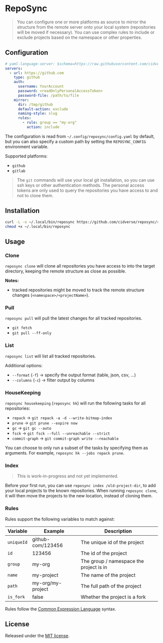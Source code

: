 # RepoSync

> You can configure one or more platforms as source to mirror the structure from the remote server onto your local system (repositories will be moved if necessary).
> You can use complex rules to include or exclude projects based on the namespace or other properties.

## Configuration

```yaml
# yaml-language-server: $schema=https://raw.githubusercontent.com/cidverse/reposync/main/configschema/v1.json
servers:
  - url: https://github.com
    type: github
    auth:
      username: YourAccount
      password: <readOnlyPersonalAccessToken>
      password-file: /path/to/file
    mirror:
      dir: /tmp/github
      default-action: exclude
      naming-style: slug
      rules:
        - rule: group == "my-org"
          action: include
```

The configuration is read from `~/.config/reposync/config.yaml` by default, but you can also specify a custom path by setting the `REPOSYNC_CONFIG` environment variable.

Supported platforms:

- `github`
- `gitlab`

> The `git` commands will use your local git installation, so you can use ssh keys or other authentication methods.
> The personal access tokens are only used to query the repositories you have access to and not to clone them.

## Installation

```bash
curl -L -o ~/.local/bin/reposync https://github.com/cidverse/reposync/releases/download/v0.5.0/linux_amd64
chmod +x ~/.local/bin/reposync
```

## Usage

### Clone

`reposync clone` will clone all repositories you have access to into the target directory, keeping the remote structure as close as possible.

**Notes:**

- tracked repositories might be moved to track the remote structure changes (`<namespace>/<projectName>`).

### Pull

`reposync pull` will pull the latest changes for all tracked repositories.

- `git fetch`
- `git pull --ff-only`

### List

`reposync list` will list all tracked repositories.

Additional options:

- `--format` (`-f`) -> specify the output format (table, json, csv, ...)
- `--columns` (`-c`) -> filter output by columns

### HouseKeeping

`reposync housekeeping` (`reposync hk`) will run the following tasks for all repositories:

- `repack` -> `git repack -a -d --write-bitmap-index`
- `prune` -> `git prune --expire now`
- `gc` -> `git gc --auto`
- `fsck` -> `git fsck --full --unreachable --strict`
- `commit-graph` -> `git commit-graph write --reachable`

You can choose to only run a subset of the tasks by specifying them as arguments. For example, `reposync hk --jobs repack prune`.

### Index

> This is work-in-progress and not yet implemented.

Before your first run, you can use `reposync index /old-project-dir`, to add your local projects to the known repositories.
When running `reposync clone`, it will then move the projects to the new location, instead of cloning them.

### Rules

Rules support the following variables to match against:

| Variable   | Example           | Description                             |
|------------|-------------------|-----------------------------------------|
| `uniqueId` | github-com/123456 | The unique id of the project            |
| `id`       | 123456            | The id of the project                   |
| `group`    | my-org            | The group / namespace the project is in |
| `name`     | my-project        | The name of the project                 |
| `path`     | my-org/my-project | The full path of the project            |
| `is_fork`  | false             | Whether the project is a fork           |

Rules follow the [Common Expression Language](https://github.com/google/cel-spec) syntax.

## License

Released under the [MIT license](./LICENSE).

